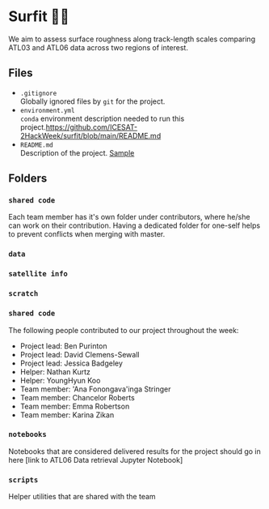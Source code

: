 # Surfit 🏄‍♂️

We aim to assess surface roughness along track-length scales comparing ATL03 and ATL06 data across two regions of interest.

## Files

* `.gitignore`
<br> Globally ignored files by `git` for the project.
* `environment.yml`
<br> `conda` environment description needed to run this project.https://github.com/ICESAT-2HackWeek/surfit/blob/main/README.md
* `README.md`
<br> Description of the project. [Sample](https://geohackweek.github.io/wiki/github_project_management.html#project-guidelines)

## Folders

### `shared code`
Each team member has it's own folder under contributors, where he/she can
work on their contribution. Having a dedicated folder for one-self helps to 
prevent conflicts when merging with master.

### `data`

### `satellite info`

### `scratch`

### `shared code`

The following people contributed to our project throughout the week:
* Project lead: Ben Purinton
* Project lead: David Clemens-Sewall
* Project lead: Jessica Badgeley
* Helper: Nathan Kurtz
* Helper: YoungHyun Koo
* Team member: 'Ana Fonongava'inga Stringer
* Team member: Chancelor Roberts
* Team member: Emma Robertson
* Team member: Karina Zikan

### `notebooks`
Notebooks that are considered delivered results for the project should go in
here [link to ATL06 Data retrieval Jupyter Notebook]

### `scripts`
Helper utilities that are shared with the team

